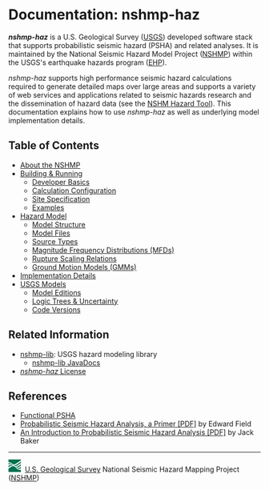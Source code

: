 # Documentation: nshmp-haz

***nshmp-haz*** is a U.S. Geological Survey ([USGS](https://www.usgs.gov)) developed software stack
that supports probabilistic seismic hazard (PSHA) and related analyses. It is maintained by the
National Seismic Hazard Model Project ([NSHMP](https://earthquake.usgs.gov/hazards/)) within the
USGS's earthquake hazards program ([EHP](http://earthquake.usgs.gov)).

*nshmp-haz* supports high performance seismic hazard calculations required to generate detailed
maps over large areas and supports a variety of web services and applications related to
seismic hazards research and the dissemination of hazard data (see the
[NSHM Hazard Tool](https://earthquake.usgs.gov/nshmp/)). This documentation explains how to
use *nshmp-haz* as well as underlying model implementation details.

## Table of Contents

* [About the NSHMP](./pages/About-the-NSHMP.md)
* [Building & Running](./pages/Building-&-Running.md)
  * [Developer Basics](./pages/Developer-Basics.md)
  * [Calculation Configuration](./pages/Calculation-Configuration.md)
  * [Site Specification](./pages/Site-Specification.md)
  * [Examples](../../etc/examples)
* [Hazard Model](./pages/Hazard-Model.md)
  * [Model Structure](./pages/Model-Structure.md)
  * [Model Files](./pages/Model-Files.md)
  * [Source Types](./pages/Source-Types.md)
  * [Magnitude Frequency Distributions (MFDs)](./pages/Magnitude-Frequency-Distributions.md)
  * [Rupture Scaling Relations](./pages/Rupture-Scaling-Relations.md)
  * [Ground Motion Models (GMMs)](./pages/Ground-Motion-Models.md)
* [Implementation Details](./pages/Implementation-Details.md)
* [USGS Models](./pages/USGS-Models.md)
  * [Model Editions](./pages/Model-Editions.md)
  * [Logic Trees & Uncertainty](./pages/Logic-Trees-&-Uncertainty.md)
  * [Code Versions](./pages/Code-Versions.md)

## Related Information

* [nshmp-lib](https://code.usgs.gov/ghsc/nshmp/nshmp-lib): USGS hazard modeling library
  * [nshmp-lib JavaDocs](https://earthquake.usgs.gov/nshmp/docs/nshmp-lib/)
* [*nshmp-haz* License](../LICENSE.md)

## References

* [Functional PSHA](./pages/Functional-PSHA.md)
* [Probabilistic Seismic Hazard Analysis, a Primer
  [PDF]](https://opensha.org/resources/PSHA_Primer_v2_0.pdf)
  by Edward Field  
* [An Introduction to Probabilistic Seismic Hazard Analysis
  [PDF]](http://web.stanford.edu/~bakerjw/Publications/Baker_(2015)_Intro_to_PSHA.pdf)
  by Jack Baker  

---
![USGS logo](./pages/images/usgs-icon.png) &nbsp;[U.S. Geological Survey](https://www.usgs.gov)
National Seismic Hazard Mapping Project ([NSHMP](https://earthquake.usgs.gov/hazards/))

